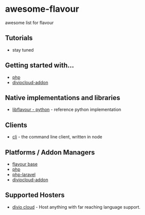 # awesome-flavour
awesome list for flavour

## Tutorials

* stay tuned
## Getting started with...

* [php](https://github.com/flavours/getting-started-with-php) 
* [diviocloud-addon](https://github.com/flavours/getting-started-with-diviocloud-addon) 


## Native implementations and libraries

* [libflavour - python](https://github.com/flavours/libflavour) - reference python implementation

## Clients

* [cli](https://github.com/flavours/cli) - the command line client, written in node


## Platforms / Addon Managers

* [flavour base](https://github.com/flavours/fam-flavour) 
* [php](https://github.com/flavours/fam-php) 
* [php-laravel](https://github.com/flavours/fam-php-laravel) 
* [diviocloud-addon](https://github.com/flavours/fam-diviocloud-addon) 

## Supported Hosters

* [divio cloud](https://www.divio.com) - Host anything with far reaching language support.
